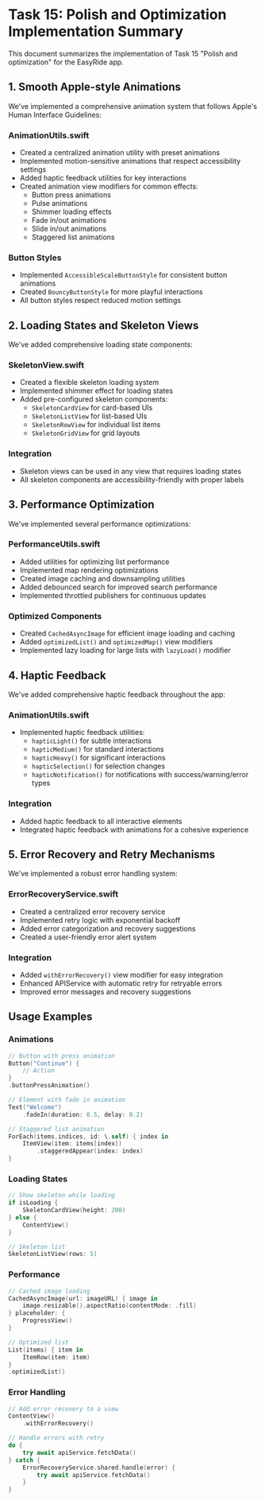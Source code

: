 # Task 15: Polish and Optimization Implementation Summary

This document summarizes the implementation of Task 15 "Polish and optimization" for the EasyRide app.

## 1. Smooth Apple-style Animations

We've implemented a comprehensive animation system that follows Apple's Human Interface Guidelines:

### AnimationUtils.swift
- Created a centralized animation utility with preset animations
- Implemented motion-sensitive animations that respect accessibility settings
- Added haptic feedback utilities for key interactions
- Created animation view modifiers for common effects:
  - Button press animations
  - Pulse animations
  - Shimmer loading effects
  - Fade in/out animations
  - Slide in/out animations
  - Staggered list animations

### Button Styles
- Implemented `AccessibleScaleButtonStyle` for consistent button animations
- Created `BouncyButtonStyle` for more playful interactions
- All button styles respect reduced motion settings

## 2. Loading States and Skeleton Views

We've added comprehensive loading state components:

### SkeletonView.swift
- Created a flexible skeleton loading system
- Implemented shimmer effect for loading states
- Added pre-configured skeleton components:
  - `SkeletonCardView` for card-based UIs
  - `SkeletonListView` for list-based UIs
  - `SkeletonRowView` for individual list items
  - `SkeletonGridView` for grid layouts

### Integration
- Skeleton views can be used in any view that requires loading states
- All skeleton components are accessibility-friendly with proper labels

## 3. Performance Optimization

We've implemented several performance optimizations:

### PerformanceUtils.swift
- Added utilities for optimizing list performance
- Implemented map rendering optimizations
- Created image caching and downsampling utilities
- Added debounced search for improved search performance
- Implemented throttled publishers for continuous updates

### Optimized Components
- Created `CachedAsyncImage` for efficient image loading and caching
- Added `optimizedList()` and `optimizedMap()` view modifiers
- Implemented lazy loading for large lists with `lazyLoad()` modifier

## 4. Haptic Feedback

We've added comprehensive haptic feedback throughout the app:

### AnimationUtils.swift
- Implemented haptic feedback utilities:
  - `hapticLight()` for subtle interactions
  - `hapticMedium()` for standard interactions
  - `hapticHeavy()` for significant interactions
  - `hapticSelection()` for selection changes
  - `hapticNotification()` for notifications with success/warning/error types

### Integration
- Added haptic feedback to all interactive elements
- Integrated haptic feedback with animations for a cohesive experience

## 5. Error Recovery and Retry Mechanisms

We've implemented a robust error handling system:

### ErrorRecoveryService.swift
- Created a centralized error recovery service
- Implemented retry logic with exponential backoff
- Added error categorization and recovery suggestions
- Created a user-friendly error alert system

### Integration
- Added `withErrorRecovery()` view modifier for easy integration
- Enhanced APIService with automatic retry for retryable errors
- Improved error messages and recovery suggestions

## Usage Examples

### Animations
```swift
// Button with press animation
Button("Continue") {
    // Action
}
.buttonPressAnimation()

// Element with fade in animation
Text("Welcome")
    .fadeIn(duration: 0.5, delay: 0.2)

// Staggered list animation
ForEach(items.indices, id: \.self) { index in
    ItemView(item: items[index])
        .staggeredAppear(index: index)
}
```

### Loading States
```swift
// Show skeleton while loading
if isLoading {
    SkeletonCardView(height: 200)
} else {
    ContentView()
}

// Skeleton list
SkeletonListView(rows: 5)
```

### Performance
```swift
// Cached image loading
CachedAsyncImage(url: imageURL) { image in
    image.resizable().aspectRatio(contentMode: .fill)
} placeholder: {
    ProgressView()
}

// Optimized list
List(items) { item in
    ItemRow(item: item)
}
.optimizedList()
```

### Error Handling
```swift
// Add error recovery to a view
ContentView()
    .withErrorRecovery()

// Handle errors with retry
do {
    try await apiService.fetchData()
} catch {
    ErrorRecoveryService.shared.handle(error) {
        try await apiService.fetchData()
    }
}
```